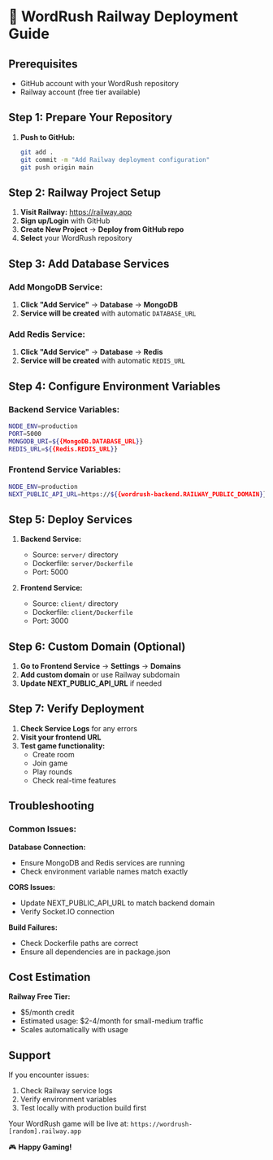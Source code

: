 # 🚂 WordRush Railway Deployment Guide

## Prerequisites
- GitHub account with your WordRush repository
- Railway account (free tier available)

## Step 1: Prepare Your Repository

1. **Push to GitHub:**
   ```bash
   git add .
   git commit -m "Add Railway deployment configuration"
   git push origin main
   ```

## Step 2: Railway Project Setup

1. **Visit Railway:** https://railway.app
2. **Sign up/Login** with GitHub
3. **Create New Project** → **Deploy from GitHub repo**
4. **Select** your WordRush repository

## Step 3: Add Database Services

### Add MongoDB Service:
1. **Click "Add Service"** → **Database** → **MongoDB**
2. **Service will be created** with automatic `DATABASE_URL`

### Add Redis Service:
1. **Click "Add Service"** → **Database** → **Redis**  
2. **Service will be created** with automatic `REDIS_URL`

## Step 4: Configure Environment Variables

### Backend Service Variables:
```bash
NODE_ENV=production
PORT=5000
MONGODB_URI=${{MongoDB.DATABASE_URL}}
REDIS_URL=${{Redis.REDIS_URL}}
```

### Frontend Service Variables:
```bash
NODE_ENV=production
NEXT_PUBLIC_API_URL=https://${{wordrush-backend.RAILWAY_PUBLIC_DOMAIN}}
```

## Step 5: Deploy Services

1. **Backend Service:**
   - Source: `server/` directory
   - Dockerfile: `server/Dockerfile`
   - Port: 5000

2. **Frontend Service:**
   - Source: `client/` directory  
   - Dockerfile: `client/Dockerfile`
   - Port: 3000

## Step 6: Custom Domain (Optional)

1. **Go to Frontend Service** → **Settings** → **Domains**
2. **Add custom domain** or use Railway subdomain
3. **Update NEXT_PUBLIC_API_URL** if needed

## Step 7: Verify Deployment

1. **Check Service Logs** for any errors
2. **Visit your frontend URL**
3. **Test game functionality:**
   - Create room
   - Join game
   - Play rounds
   - Check real-time features

## Troubleshooting

### Common Issues:

**Database Connection:**
- Ensure MongoDB and Redis services are running
- Check environment variable names match exactly

**CORS Issues:**
- Update NEXT_PUBLIC_API_URL to match backend domain
- Verify Socket.IO connection

**Build Failures:**
- Check Dockerfile paths are correct
- Ensure all dependencies are in package.json

## Cost Estimation

**Railway Free Tier:**
- $5/month credit
- Estimated usage: $2-4/month for small-medium traffic
- Scales automatically with usage

## Support

If you encounter issues:
1. Check Railway service logs
2. Verify environment variables
3. Test locally with production build first

Your WordRush game will be live at:
`https://wordrush-[random].railway.app`

🎮 **Happy Gaming!**
